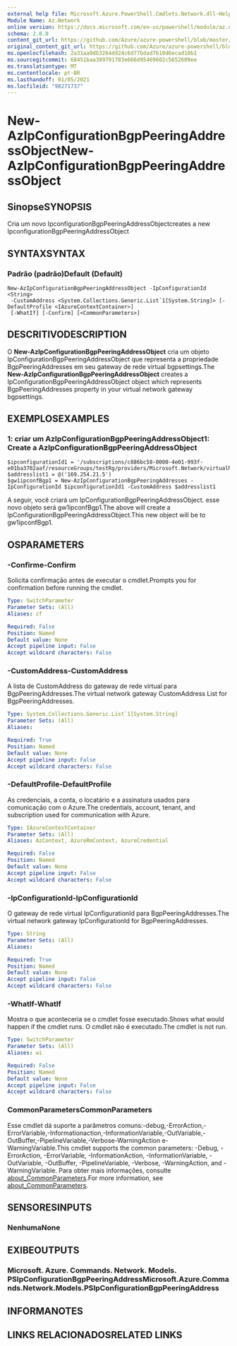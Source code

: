 ```yaml
---
external help file: Microsoft.Azure.PowerShell.Cmdlets.Network.dll-Help.xml
Module Name: Az.Network
online version: https://docs.microsoft.com/en-us/powershell/module/az.network/new-azipconfigurationbgppeeringaddressobject
schema: 2.0.0
content_git_url: https://github.com/Azure/azure-powershell/blob/master/src/Network/Network/help/New-AzIpConfigurationBgpPeeringAddressObject.md
original_content_git_url: https://github.com/Azure/azure-powershell/blob/master/src/Network/Network/help/New-AzIpConfigurationBgpPeeringAddressObject.md
ms.openlocfilehash: 2a31aa9db3264dd24c6d77bdad7b10d6ecad10b1
ms.sourcegitcommit: 68451baa389791703e666d95469602c5652609ee
ms.translationtype: MT
ms.contentlocale: pt-BR
ms.lasthandoff: 01/05/2021
ms.locfileid: "98271737"
---
```

# <span data-ttu-id="196bd-101">New-AzIpConfigurationBgpPeeringAddressObject</span><span class="sxs-lookup"><span data-stu-id="196bd-101">New-AzIpConfigurationBgpPeeringAddressObject</span></span>

## <span data-ttu-id="196bd-102">Sinopse</span><span class="sxs-lookup"><span data-stu-id="196bd-102">SYNOPSIS</span></span>
<span data-ttu-id="196bd-103">Cria um novo IpconfigurationBgpPeeringAddressObject</span><span class="sxs-lookup"><span data-stu-id="196bd-103">creates a new IpconfigurationBgpPeeringAddressObject</span></span>

## <span data-ttu-id="196bd-104">SYNTAX</span><span class="sxs-lookup"><span data-stu-id="196bd-104">SYNTAX</span></span>

### <span data-ttu-id="196bd-105">Padrão (padrão)</span><span class="sxs-lookup"><span data-stu-id="196bd-105">Default (Default)</span></span>
```
New-AzIpConfigurationBgpPeeringAddressObject -IpConfigurationId <String>
 -CustomAddress <System.Collections.Generic.List`1[System.String]> [-DefaultProfile <IAzureContextContainer>]
 [-WhatIf] [-Confirm] [<CommonParameters>]
```
## <span data-ttu-id="196bd-106">DESCRITIVO</span><span class="sxs-lookup"><span data-stu-id="196bd-106">DESCRIPTION</span></span>
<span data-ttu-id="196bd-107">O **New-AzIpConfigurationBgpPeeringAddressObject** cria um objeto IpConfigurationBgpPeeringAddressObject que representa a propriedade BgpPeeringAddresses em seu gateway de rede virtual bgpsettings.</span><span class="sxs-lookup"><span data-stu-id="196bd-107">The **New-AzIpConfigurationBgpPeeringAddressObject** creates a IpConfigurationBgpPeeringAddressObject object which represents BgpPeeringAddresses property in your virtual network gateway bgpsettings.</span></span>

## <span data-ttu-id="196bd-108">EXEMPLOS</span><span class="sxs-lookup"><span data-stu-id="196bd-108">EXAMPLES</span></span>

### <span data-ttu-id="196bd-109">1: criar um AzIpConfigurationBgpPeeringAddressObject</span><span class="sxs-lookup"><span data-stu-id="196bd-109">1: Create a AzIpConfigurationBgpPeeringAddressObject</span></span>
```
$ipconfigurationId1 = '/subscriptions/c886bc58-0000-4e01-993f-e01ba3702aaf/resourceGroups/testRg/providers/Microsoft.Network/virtualNetworkGateways/gw1/ipConfigurations/default'
$addresslist1 = @('169.254.21.5')
$gw1ipconfBgp1 = New-AzIpConfigurationBgpPeeringAddresses -IpConfigurationId $ipconfigurationId1 -CustomAddress $addresslist1
```

<span data-ttu-id="196bd-110">A seguir, você criará um IpConfigurationBgpPeeringAddressObject. esse novo objeto será gw1ipconfBgp1.</span><span class="sxs-lookup"><span data-stu-id="196bd-110">The above will create a IpConfigurationBgpPeeringAddressObject.This new object will be to gw1ipconfBgp1.</span></span>

## <span data-ttu-id="196bd-111">OS</span><span class="sxs-lookup"><span data-stu-id="196bd-111">PARAMETERS</span></span>

### <span data-ttu-id="196bd-112">-Confirme</span><span class="sxs-lookup"><span data-stu-id="196bd-112">-Confirm</span></span>
<span data-ttu-id="196bd-113">Solicita confirmação antes de executar o cmdlet.</span><span class="sxs-lookup"><span data-stu-id="196bd-113">Prompts you for confirmation before running the cmdlet.</span></span>

```yaml
Type: SwitchParameter
Parameter Sets: (All)
Aliases: cf

Required: False
Position: Named
Default value: None
Accept pipeline input: False
Accept wildcard characters: False
```

### <span data-ttu-id="196bd-114">-CustomAddress</span><span class="sxs-lookup"><span data-stu-id="196bd-114">-CustomAddress</span></span>
<span data-ttu-id="196bd-115">A lista de CustomAddress do gateway de rede virtual para BgpPeeringAddresses.</span><span class="sxs-lookup"><span data-stu-id="196bd-115">The virtual network gateway CustomAddress List for BgpPeeringAddresses.</span></span>

```yaml
Type: System.Collections.Generic.List`1[System.String]
Parameter Sets: (All)
Aliases:

Required: True
Position: Named
Default value: None
Accept pipeline input: False
Accept wildcard characters: False
```

### <span data-ttu-id="196bd-116">-DefaultProfile</span><span class="sxs-lookup"><span data-stu-id="196bd-116">-DefaultProfile</span></span>
<span data-ttu-id="196bd-117">As credenciais, a conta, o locatário e a assinatura usados para comunicação com o Azure.</span><span class="sxs-lookup"><span data-stu-id="196bd-117">The credentials, account, tenant, and subscription used for communication with Azure.</span></span>

```yaml
Type: IAzureContextContainer
Parameter Sets: (All)
Aliases: AzContext, AzureRmContext, AzureCredential

Required: False
Position: Named
Default value: None
Accept pipeline input: False
Accept wildcard characters: False
```

### <span data-ttu-id="196bd-118">-IpConfigurationId</span><span class="sxs-lookup"><span data-stu-id="196bd-118">-IpConfigurationId</span></span>
<span data-ttu-id="196bd-119">O gateway de rede virtual IpConfigurationId para BgpPeeringAddresses.</span><span class="sxs-lookup"><span data-stu-id="196bd-119">The virtual network gateway IpConfigurationId for BgpPeeringAddresses.</span></span>

```yaml
Type: String
Parameter Sets: (All)
Aliases:

Required: True
Position: Named
Default value: None
Accept pipeline input: False
Accept wildcard characters: False
```

### <span data-ttu-id="196bd-120">-WhatIf</span><span class="sxs-lookup"><span data-stu-id="196bd-120">-WhatIf</span></span>
<span data-ttu-id="196bd-121">Mostra o que aconteceria se o cmdlet fosse executado.</span><span class="sxs-lookup"><span data-stu-id="196bd-121">Shows what would happen if the cmdlet runs.</span></span>
<span data-ttu-id="196bd-122">O cmdlet não é executado.</span><span class="sxs-lookup"><span data-stu-id="196bd-122">The cmdlet is not run.</span></span>

```yaml
Type: SwitchParameter
Parameter Sets: (All)
Aliases: wi

Required: False
Position: Named
Default value: None
Accept pipeline input: False
Accept wildcard characters: False
```

### <span data-ttu-id="196bd-123">CommonParameters</span><span class="sxs-lookup"><span data-stu-id="196bd-123">CommonParameters</span></span>
<span data-ttu-id="196bd-124">Esse cmdlet dá suporte a parâmetros comuns:-debug,-ErrorAction,-ErrorVariable,-Informationaction,-InformationVariable,-OutVariable,-OutBuffer,-PipelineVariable,-Verbose-WarningAction e-WarningVariable.</span><span class="sxs-lookup"><span data-stu-id="196bd-124">This cmdlet supports the common parameters: -Debug, -ErrorAction, -ErrorVariable, -InformationAction, -InformationVariable, -OutVariable, -OutBuffer, -PipelineVariable, -Verbose, -WarningAction, and -WarningVariable.</span></span> <span data-ttu-id="196bd-125">Para obter mais informações, consulte [about_CommonParameters](http://go.microsoft.com/fwlink/?LinkID=113216).</span><span class="sxs-lookup"><span data-stu-id="196bd-125">For more information, see [about_CommonParameters](http://go.microsoft.com/fwlink/?LinkID=113216).</span></span>

## <span data-ttu-id="196bd-126">SENSORES</span><span class="sxs-lookup"><span data-stu-id="196bd-126">INPUTS</span></span>

### <span data-ttu-id="196bd-127">Nenhuma</span><span class="sxs-lookup"><span data-stu-id="196bd-127">None</span></span>

## <span data-ttu-id="196bd-128">EXIBE</span><span class="sxs-lookup"><span data-stu-id="196bd-128">OUTPUTS</span></span>

### <span data-ttu-id="196bd-129">Microsoft. Azure. Commands. Network. Models. PSIpConfigurationBgpPeeringAddress</span><span class="sxs-lookup"><span data-stu-id="196bd-129">Microsoft.Azure.Commands.Network.Models.PSIpConfigurationBgpPeeringAddress</span></span>

## <span data-ttu-id="196bd-130">INFORMA</span><span class="sxs-lookup"><span data-stu-id="196bd-130">NOTES</span></span>

## <span data-ttu-id="196bd-131">LINKS RELACIONADOS</span><span class="sxs-lookup"><span data-stu-id="196bd-131">RELATED LINKS</span></span>
